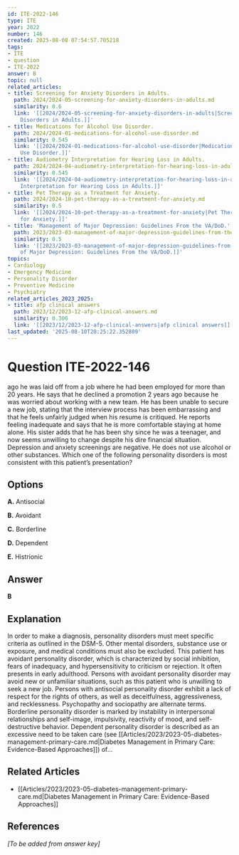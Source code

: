 ```yaml
---
id: ITE-2022-146
type: ITE
year: 2022
number: 146
created: 2025-08-08 07:54:57.705218
tags:
- ITE
- question
- ITE-2022
answer: B
topic: null
related_articles:
- title: Screening for Anxiety Disorders in Adults.
  path: 2024/2024-05-screening-for-anxiety-disorders-in-adults.md
  similarity: 0.6
  link: '[[2024/2024-05-screening-for-anxiety-disorders-in-adults|Screening for Anxiety
    Disorders in Adults.]]'
- title: Medications for Alcohol Use Disorder.
  path: 2024/2024-01-medications-for-alcohol-use-disorder.md
  similarity: 0.545
  link: '[[2024/2024-01-medications-for-alcohol-use-disorder|Medications for Alcohol
    Use Disorder.]]'
- title: Audiometry Interpretation for Hearing Loss in Adults.
  path: 2024/2024-04-audiometry-interpretation-for-hearing-loss-in-adults.md
  similarity: 0.545
  link: '[[2024/2024-04-audiometry-interpretation-for-hearing-loss-in-adults|Audiometry
    Interpretation for Hearing Loss in Adults.]]'
- title: Pet Therapy as a Treatment for Anxiety.
  path: 2024/2024-10-pet-therapy-as-a-treatment-for-anxiety.md
  similarity: 0.5
  link: '[[2024/2024-10-pet-therapy-as-a-treatment-for-anxiety|Pet Therapy as a Treatment
    for Anxiety.]]'
- title: 'Management of Major Depression: Guidelines From the VA/DoD.'
  path: 2023/2023-03-management-of-major-depression-guidelines-from-the-va-dod.md
  similarity: 0.5
  link: '[[2023/2023-03-management-of-major-depression-guidelines-from-the-va-dod|Management
    of Major Depression: Guidelines From the VA/DoD.]]'
topics:
- Cardiology
- Emergency Medicine
- Personality Disorder
- Preventive Medicine
- Psychiatry
related_articles_2023_2025:
- title: afp clinical answers
  path: 2023/12/2023-12-afp-clinical-answers.md
  similarity: 0.306
  link: '[[2023/12/2023-12-afp-clinical-answers|afp clinical answers]]'
last_updated: '2025-08-10T20:25:22.352809'
---
```


# Question ITE-2022-146

ago he was laid off from a job where he had been employed for more than 20 years. He says that he declined a promotion 2 years ago because he was worried about working with a new team. He has been unable to secure a new job, stating that the interview process has been embarrassing and that he feels unfairly judged when his resume is critiqued. He reports feeling inadequate and says that he is more comfortable staying at home alone. His sister adds that he has been shy since he was a teenager, and now seems unwilling to change despite his dire financial situation. Depression and anxiety screenings are negative. He does not use alcohol or other substances. Which one of the following personality disorders is most consistent with this patient’s presentation?

## Options

**A.** Antisocial

**B.** Avoidant

**C.** Borderline

**D.** Dependent

**E.** Histrionic

## Answer

**B**

## Explanation

In order to make a diagnosis, personality disorders must meet specific criteria as outlined in the DSM-5.
Other mental disorders, substance use or exposure, and medical conditions must also be excluded. This
patient has avoidant personality disorder, which is characterized by social inhibition, fears of inadequacy,
and hypersensitivity to criticism or rejection. It often presents in early adulthood. Persons with avoidant
personality disorder may avoid new or unfamiliar situations, such as this patient who is unwilling to seek
a new job. Persons with antisocial personality disorder exhibit a lack of respect for the rights of others,
as well as deceitfulness, aggressiveness, and recklessness. Psychopathy and sociopathy are alternate terms.
Borderline personality disorder is marked by instability in interpersonal relationships and self-image,
impulsivity, reactivity of mood, and self-destructive behavior. Dependent personality disorder is described
as an excessive need to be taken care (see [[Articles/2023/2023-05-diabetes-management-primary-care.md|Diabetes Management in Primary Care: Evidence-Based Approaches]]) of...



## Related Articles

- [[Articles/2023/2023-05-diabetes-management-primary-care.md|Diabetes Management in Primary Care: Evidence-Based Approaches]]

## References

*[To be added from answer key]*

